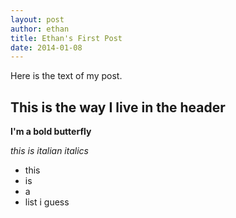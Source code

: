 ```yaml
---
layout: post 
author: ethan
title: Ethan's First Post
date: 2014-01-08
---
```


Here is the text of my post. 

## This is the way I live in the header 

**I'm a bold butterfly**

*this is italian italics*

* this
* is
* a
* list i guess 
